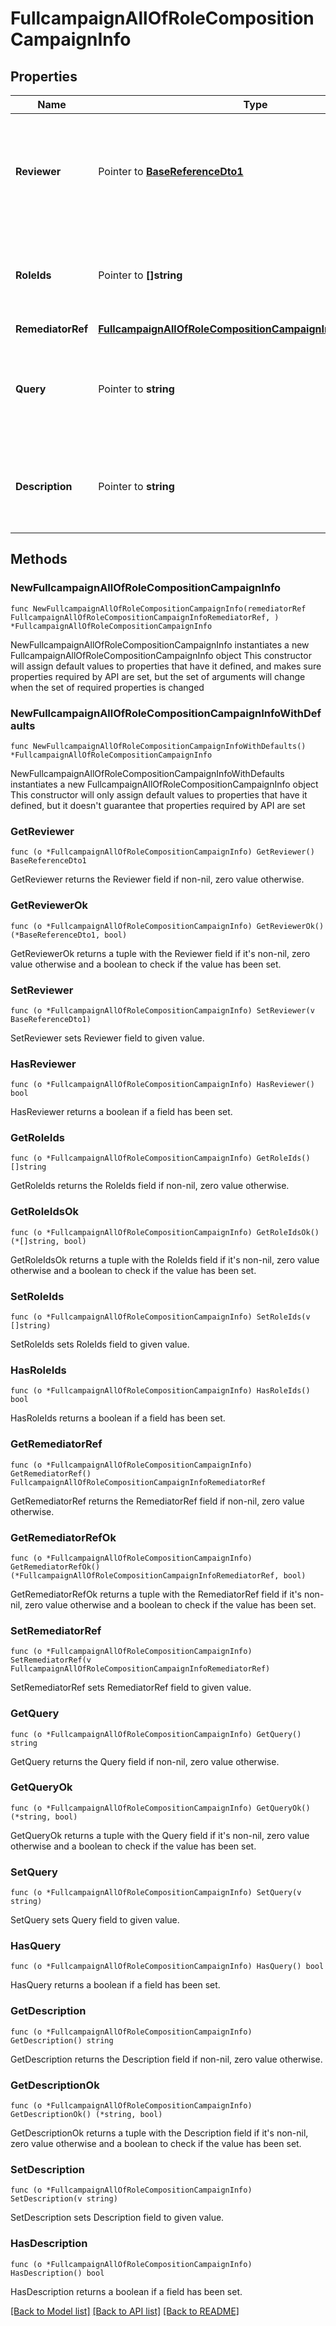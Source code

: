 # FullcampaignAllOfRoleCompositionCampaignInfo

## Properties

Name | Type | Description | Notes
------------ | ------------- | ------------- | -------------
**Reviewer** | Pointer to [**BaseReferenceDto1**](BaseReferenceDto_1.md) | If specified, this identity or governance group will be the reviewer for all certifications in this campaign. The allowed DTO types are IDENTITY and GOVERNANCE_GROUP | [optional] 
**RoleIds** | Pointer to **[]string** | Optional list of roles to include in this campaign. Only one of &#x60;roleIds&#x60; and &#x60;query&#x60; may be set; if neither are set, all roles are included. | [optional] 
**RemediatorRef** | [**FullcampaignAllOfRoleCompositionCampaignInfoRemediatorRef**](FullcampaignAllOfRoleCompositionCampaignInfoRemediatorRef.md) |  | 
**Query** | Pointer to **string** | Optional search query to scope this campaign to a set of roles. Only one of &#x60;roleIds&#x60; and &#x60;query&#x60; may be set; if neither are set, all roles are included. | [optional] 
**Description** | Pointer to **string** | Describes this role composition campaign. Intended for storing the query used, and possibly the number of roles selected/available. | [optional] 

## Methods

### NewFullcampaignAllOfRoleCompositionCampaignInfo

`func NewFullcampaignAllOfRoleCompositionCampaignInfo(remediatorRef FullcampaignAllOfRoleCompositionCampaignInfoRemediatorRef, ) *FullcampaignAllOfRoleCompositionCampaignInfo`

NewFullcampaignAllOfRoleCompositionCampaignInfo instantiates a new FullcampaignAllOfRoleCompositionCampaignInfo object
This constructor will assign default values to properties that have it defined,
and makes sure properties required by API are set, but the set of arguments
will change when the set of required properties is changed

### NewFullcampaignAllOfRoleCompositionCampaignInfoWithDefaults

`func NewFullcampaignAllOfRoleCompositionCampaignInfoWithDefaults() *FullcampaignAllOfRoleCompositionCampaignInfo`

NewFullcampaignAllOfRoleCompositionCampaignInfoWithDefaults instantiates a new FullcampaignAllOfRoleCompositionCampaignInfo object
This constructor will only assign default values to properties that have it defined,
but it doesn't guarantee that properties required by API are set

### GetReviewer

`func (o *FullcampaignAllOfRoleCompositionCampaignInfo) GetReviewer() BaseReferenceDto1`

GetReviewer returns the Reviewer field if non-nil, zero value otherwise.

### GetReviewerOk

`func (o *FullcampaignAllOfRoleCompositionCampaignInfo) GetReviewerOk() (*BaseReferenceDto1, bool)`

GetReviewerOk returns a tuple with the Reviewer field if it's non-nil, zero value otherwise
and a boolean to check if the value has been set.

### SetReviewer

`func (o *FullcampaignAllOfRoleCompositionCampaignInfo) SetReviewer(v BaseReferenceDto1)`

SetReviewer sets Reviewer field to given value.

### HasReviewer

`func (o *FullcampaignAllOfRoleCompositionCampaignInfo) HasReviewer() bool`

HasReviewer returns a boolean if a field has been set.

### GetRoleIds

`func (o *FullcampaignAllOfRoleCompositionCampaignInfo) GetRoleIds() []string`

GetRoleIds returns the RoleIds field if non-nil, zero value otherwise.

### GetRoleIdsOk

`func (o *FullcampaignAllOfRoleCompositionCampaignInfo) GetRoleIdsOk() (*[]string, bool)`

GetRoleIdsOk returns a tuple with the RoleIds field if it's non-nil, zero value otherwise
and a boolean to check if the value has been set.

### SetRoleIds

`func (o *FullcampaignAllOfRoleCompositionCampaignInfo) SetRoleIds(v []string)`

SetRoleIds sets RoleIds field to given value.

### HasRoleIds

`func (o *FullcampaignAllOfRoleCompositionCampaignInfo) HasRoleIds() bool`

HasRoleIds returns a boolean if a field has been set.

### GetRemediatorRef

`func (o *FullcampaignAllOfRoleCompositionCampaignInfo) GetRemediatorRef() FullcampaignAllOfRoleCompositionCampaignInfoRemediatorRef`

GetRemediatorRef returns the RemediatorRef field if non-nil, zero value otherwise.

### GetRemediatorRefOk

`func (o *FullcampaignAllOfRoleCompositionCampaignInfo) GetRemediatorRefOk() (*FullcampaignAllOfRoleCompositionCampaignInfoRemediatorRef, bool)`

GetRemediatorRefOk returns a tuple with the RemediatorRef field if it's non-nil, zero value otherwise
and a boolean to check if the value has been set.

### SetRemediatorRef

`func (o *FullcampaignAllOfRoleCompositionCampaignInfo) SetRemediatorRef(v FullcampaignAllOfRoleCompositionCampaignInfoRemediatorRef)`

SetRemediatorRef sets RemediatorRef field to given value.


### GetQuery

`func (o *FullcampaignAllOfRoleCompositionCampaignInfo) GetQuery() string`

GetQuery returns the Query field if non-nil, zero value otherwise.

### GetQueryOk

`func (o *FullcampaignAllOfRoleCompositionCampaignInfo) GetQueryOk() (*string, bool)`

GetQueryOk returns a tuple with the Query field if it's non-nil, zero value otherwise
and a boolean to check if the value has been set.

### SetQuery

`func (o *FullcampaignAllOfRoleCompositionCampaignInfo) SetQuery(v string)`

SetQuery sets Query field to given value.

### HasQuery

`func (o *FullcampaignAllOfRoleCompositionCampaignInfo) HasQuery() bool`

HasQuery returns a boolean if a field has been set.

### GetDescription

`func (o *FullcampaignAllOfRoleCompositionCampaignInfo) GetDescription() string`

GetDescription returns the Description field if non-nil, zero value otherwise.

### GetDescriptionOk

`func (o *FullcampaignAllOfRoleCompositionCampaignInfo) GetDescriptionOk() (*string, bool)`

GetDescriptionOk returns a tuple with the Description field if it's non-nil, zero value otherwise
and a boolean to check if the value has been set.

### SetDescription

`func (o *FullcampaignAllOfRoleCompositionCampaignInfo) SetDescription(v string)`

SetDescription sets Description field to given value.

### HasDescription

`func (o *FullcampaignAllOfRoleCompositionCampaignInfo) HasDescription() bool`

HasDescription returns a boolean if a field has been set.


[[Back to Model list]](../README.md#documentation-for-models) [[Back to API list]](../README.md#documentation-for-api-endpoints) [[Back to README]](../README.md)


